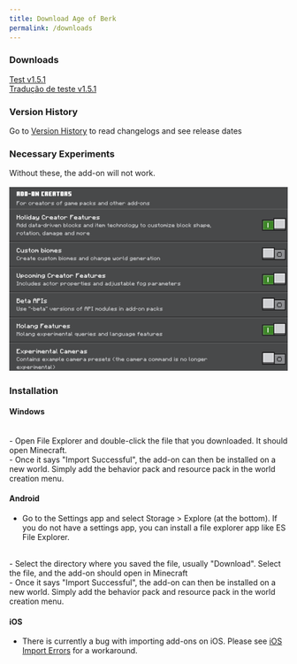 ```yaml
---
title: Download Age of Berk
permalink: /downloads
---
```


 

### Downloads
<a href="https://github.com/S3XT4-Studio/Age-of-Berk-Add-on-Information/releases/download/Hotfix/Age.of.Berk.Test.v1.5.1.mcaddon">Test v1.5.1</a>
<br>
<a href="https://github.com/S3XT4-Studio/Age-of-Berk-Add-on-Information/releases/download/Translation/Dragoes.de.Berk.Traducao.para.portugues.mcaddon">Tradução de teste v1.5.1</a>
<br>
### Version History
Go to [Version History](/versions.md) to read changelogs and see release dates
<br>

### Necessary Experiments
Without these, the add-on will not work.
<br>
<br>
![Experiments](assets/experiment.png)
<br>

### Installation

#### Windows
<br>
- Open File Explorer and double-click the file that you downloaded. It should open Minecraft.
<br>
- Once it says "Import Successful", the add-on can then be installed on a new world. Simply add the behavior pack and resource pack in the world creation menu.

#### Android
- Go to the Settings app and select Storage > Explore (at the bottom). If you do not have a settings app, you can install a file explorer app like ES File Explorer.
<br>
- Select the directory where you saved the file, usually "Download". Select the file, and the add-on should open in Minecraft
<br>
- Once it says "Import Successful", the add-on can then be installed on a new world. Simply add the behavior pack and resource pack in the world creation menu.

#### iOS
- There is currently a bug with importing add-ons on iOS. Please see [iOS Import Errors](/ios.md) for a workaround.
